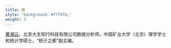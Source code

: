 ```yaml
---
title: 黄
style: 'background: #f7f9fb;'
weight: 3
---
```


[黄湘云](https://xiangyun.rbind.io/)，北京大生知行科技有限公司数据分析师。中国矿业大学（北京）理学学士和统计学硕士，“统计之都”副主编。
